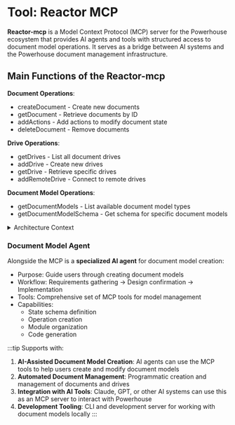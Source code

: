 # Tool: Reactor MCP

**Reactor-mcp** is a Model Context Protocol (MCP) server for the Powerhouse ecosystem that provides AI agents and tools with structured access to document model operations. 
It serves as a bridge between AI systems and the Powerhouse document management infrastructure.

## Main Functions of the Reactor-mcp

**Document Operations**:
- createDocument - Create new documents
- getDocument - Retrieve documents by ID
- addActions - Add actions to modify document state
- deleteDocument - Remove documents

**Drive Operations**:
- getDrives - List all document drives
- addDrive - Create new drives
- getDrive - Retrieve specific drives
- addRemoteDrive - Connect to remote drives

**Document Model Operations**:
- getDocumentModels - List available document model types
- getDocumentModelSchema - Get schema for specific document models

<details>
<summary>Architecture Context</summary>

Within the broader Powerhouse ecosystem:

- Document Model: Defines structure and operations for document types
- Document Drive: Manages collections of documents with sync capabilities
- Reactor-MCP: Provides AI/tool access to document operations
- Connect/Switchboard: User interfaces and synchronization servers

The reactor-mcp essentially makes the sophisticated document model system accessible to AI agents and external tools through a standardized protocol, enabling programmatic document creation, modification, and management within the Powerhouse ecosystem.

</details>

### Document Model Agent

Alongside the MCP is a **specialized AI agent** for document model creation:

- Purpose: Guide users through creating document models
- Workflow: Requirements gathering → Design confirmation → Implementation
- Tools: Comprehensive set of MCP tools for model management
- Capabilities: 
    - State schema definition
    - Operation creation
    - Module organization
    - Code generation

:::tip Supports with:

1. **AI-Assisted Document Model Creation**: AI agents can use the MCP tools to help users create and modify document models
2. **Automated Document Management**: Programmatic creation and management of documents and drives
3. **Integration with AI Tools**: Claude, GPT, or other AI systems can use this as an MCP server to interact with Powerhouse
4. **Development Tooling**: CLI and development server for working with document models locally
:::

